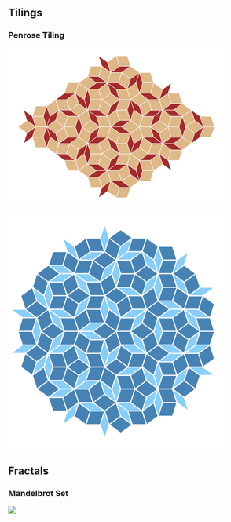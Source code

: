 ## Tilings

### Penrose Tiling

![](penrose3L.svg)

![](penrose3S.svg)

## Fractals

### Mandelbrot Set

![](mandelbrot-rle.svg)
